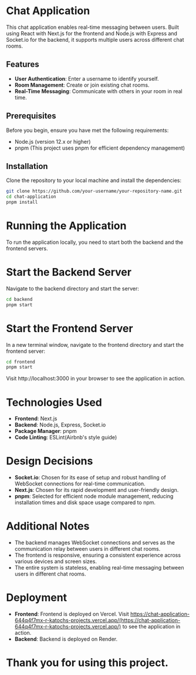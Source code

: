 # Chat Application

This chat application enables real-time messaging between users. Built using React with Next.js for the frontend and Node.js with Express and Socket.io for the backend, it supports multiple users across different chat rooms.

## Features

- **User Authentication**: Enter a username to identify yourself.
- **Room Management**: Create or join existing chat rooms.
- **Real-Time Messaging**: Communicate with others in your room in real time.

## Prerequisites

Before you begin, ensure you have met the following requirements:
- Node.js (version 12.x or higher)
- pnpm (This project uses pnpm for efficient dependency management)

## Installation

Clone the repository to your local machine and install the dependencies:

```bash
git clone https://github.com/your-username/your-repository-name.git
cd chat-application
pnpm install
```
# Running the Application

To run the application locally, you need to start both the backend and the frontend servers.

# Start the Backend Server

Navigate to the backend directory and start the server:

```bash
cd backend
pnpm start
```

# Start the Frontend Server

In a new terminal window, navigate to the frontend directory and start the frontend server:

```bash
cd frontend
pnpm start
```

Visit http://localhost:3000 in your browser to see the application in action.

# Technologies Used

- **Frontend**: Next.js
- **Backend**: Node.js, Express, Socket.io
- **Package Manager**: pnpm
- **Code Linting**: ESLint(Airbnb's style guide)

# Design Decisions

- **Socket.io**: Chosen for its ease of setup and robust handling of WebSocket connections for real-time communication.
- **Next.js**: Chosen for its rapid development and user-friendly design.
- **pnpm**: Selected for efficient node module management, reducing installation times and disk space usage compared to npm.

# Additional Notes

- The backend manages WebSocket connections and serves as the communication relay between users in different chat rooms.
- The frontend is responsive, ensuring a consistent experience across various devices and screen sizes.
- The entire system is stateless, enabling real-time messaging between users in different chat rooms.

# Deployment

- **Frontend**: Frontend is deployed on Vercel. Visit https://chat-application-644q4f7mx-r-katochs-projects.vercel.app/(https://chat-application-644q4f7mx-r-katochs-projects.vercel.app/) to see the application in action.
- **Backend**: Backend is deployed on Render. 

# Thank you for using this project.
